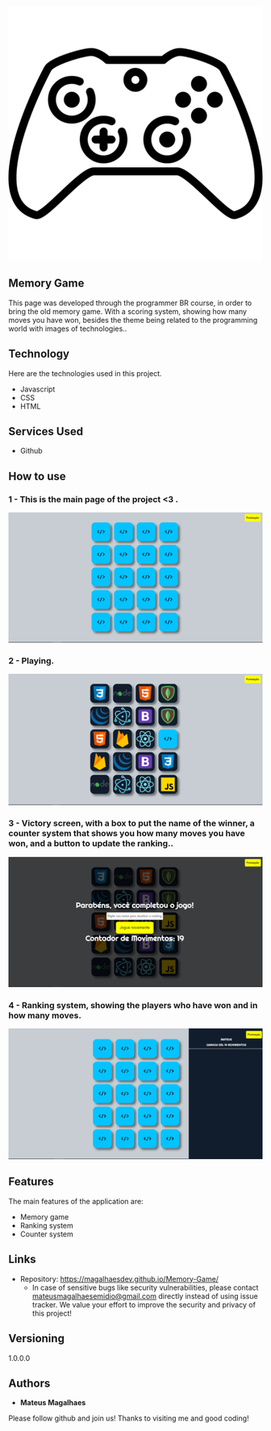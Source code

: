 
![Logo of the project](https://github.com/MagalhaesDev/Memory-Game/blob/main/images/sony.png)


## Memory Game
 This page was developed through the programmer BR course, in order to bring the old memory game. With a scoring system, showing how many moves you have won, besides the theme being related to the programming world with images of technologies..

## Technology 

Here are the technologies used in this project.

* Javascript
* CSS
* HTML

## Services Used

* Github


## How to use

### 1 - This is the main page of the project <3 .

![Homepage image](https://github.com/MagalhaesDev/Memory-Game/blob/main/public/Readme/main.png)

### 2 - Playing. 

![Playing](https://github.com/MagalhaesDev/Memory-Game/blob/main/public/Readme/game.png)

### 3 - Victory screen, with a box to put the name of the winner, a counter system that shows you how many moves you have won, and a button to update the ranking..

![Victory](https://github.com/MagalhaesDev/Memory-Game/blob/main/public/Readme/victory.png)

### 4 - Ranking system, showing the players who have won and in how many moves.

![Ranking](https://github.com/MagalhaesDev/Memory-Game/blob/main/public/Readme/ranking.png)

## Features

The main features of the application are:
 - Memory game
 - Ranking system
 - Counter system

## Links
  - Repository: https://magalhaesdev.github.io/Memory-Game/
    -  In case of sensitive bugs like security vulnerabilities, please contact
      mateusmagalhaesemidio@gmail.com directly instead of using issue tracker. We value your effort
      to improve the security and privacy of this project!

  ## Versioning

  1.0.0.0


  ## Authors

  * **Mateus Magalhaes**

  Please follow github and join us!
  Thanks to visiting me and good coding!

